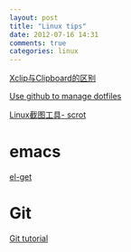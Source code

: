 ```yaml
---
layout: post
title: "Linux tips"
date: 2012-07-16 14:31
comments: true
categories: linux
---
```

[Xclip与Clipboard的区别](http://www.dutor.net/index.php/2010/10/toolkits-xclip-x-clipboard/)

[Use github to manage dotfiles](http://blog.smalleycreative.com/tutorials/using-git-and-github-to-manage-your-dotfiles/)

[Linux截图工具- scrot](http://planet.linuxdeepin.com/2012/03/02/deepin-scrot-2-0-video-and-install-in-ubuntu/)

emacs
=====
[el-get](https://github.com/dimitri/el-get)


Git
===
[Git tutorial](githowto.com)
